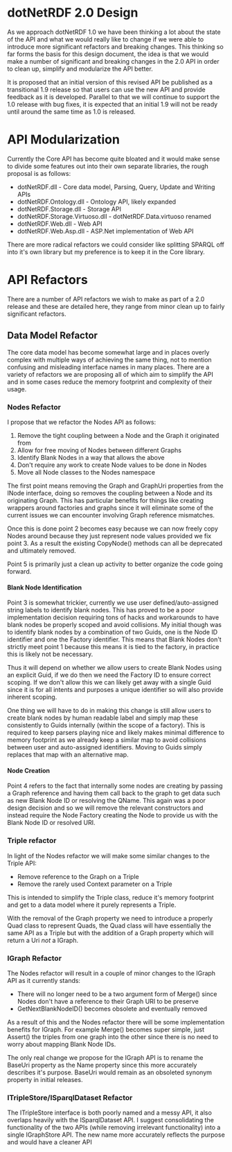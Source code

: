 # dotNetRDF 2.0 Design

As we approach dotNetRDF 1.0 we have been thinking a lot about the state of the API and what we would really like to change if we were able to introduce more significant refactors and breaking changes.  This thinking so far forms the basis for this design document, the idea is that we would make a number of significant and breaking changes in the 2.0 API in order to clean up, simplify and modularize the API better.

It is proposed that an initial version of this revised API be published as a transitional 1.9 release so that users can use the new API and provide feedback as it is developed.  Parallel to that we will continue to support the 1.0 release with bug fixes, it is expected that an initial 1.9 will not be ready until around the same time as 1.0 is released.

# API Modularization

Currently the Core API has become quite bloated and it would make sense to divide some features out into their own separate libraries, the rough proposal is as follows:

 - dotNetRDF.dll - Core data model, Parsing, Query, Update and Writing APIs
 - dotNetRDF.Ontology.dll - Ontology API, likely expanded
 - dotNetRDF.Storage.dll - Storage API
 - dotNetRDF.Storage.Virtuoso.dll - dotNetRDF.Data.virtuoso renamed
 - dotNetRDF.Web.dll - Web API
 - dotNetRDF.Web.Asp.dll - ASP.Net implementation of Web API

There are more radical refactors we could consider like splitting SPARQL off into it's own library but my preference is to keep it in the Core library.

# API Refactors

There are a number of API refactors we wish to make as part of a 2.0 release and these are detailed here, they range from minor clean up to fairly significant refactors.


## Data Model Refactor

The core data model has become somewhat large and in places overly complex with multiple ways of achieving the same thing, not to mention confusing and misleading interface names in many places.  There are a variety of refactors we are proposing all of which aim to simplify the API and in some cases reduce the memory footprint and complexity of their usage.

### Nodes Refactor

I propose that we refactor the Nodes API as follows:

 1. Remove the tight coupling between a Node and the Graph it originated from
 1. Allow for free moving of Nodes between different Graphs
 1. Identify Blank Nodes in a way that allows the above
 1. Don't require any work to create Node values to be done in Nodes
 1. Move all Node classes to the Nodes namespace

The first point means removing the Graph and GraphUri properties from the INode interface, doing so removes the coupling between a Node and its originating Graph.  This has particular benefits for things like creating wrappers around factories and graphs since it will eliminate some of the current issues we can encounter involving Graph reference mismatches.

Once this is done point 2 becomes easy because we can now freely copy Nodes around because they just represent node values provided we fix point 3.  As a result the existing CopyNode() methods can all be deprecated and ultimately removed.

Point 5 is primarily just a clean up activity to better organize the code going forward.

#### Blank Node Identification

Point 3 is somewhat trickier, currently we use user defined/auto-assigned string labels to identify blank nodes.  This has proved to be a poor implementation decision requiring tons of hacks and workarounds to have blank nodes be properly scoped and avoid collisions.  My initial though was to identify blank nodes by a combination of two Guids, one is the Node ID identifier and one the Factory identifier.  This means that Blank Nodes don't strictly meet point 1 because this means it is tied to the factory, in practice this is likely not be necessary.

Thus it will depend on whether we allow users to create Blank Nodes using an explicit Guid, if we do then we need the Factory ID to ensure correct scoping.  If we don't allow this we can likely get away with a single Guid since it is for all intents and purposes a unique identifier so will also provide inherent scoping.

One thing we will have to do in making this change is still allow users to create blank nodes by human readable label and simply map these consistently to Guids internally (within the scope of a factory).  This is required to keep parsers playing nice and likely makes minimal difference to memory footprint as we already keep a similar map to avoid collisions between user and auto-assigned identifiers.  Moving to Guids simply replaces that map with an alternative map.

#### Node Creation

Point 4 refers to the fact that internally some nodes are creating by passing a Graph reference and having them call back to the graph to get data such as new Blank Node ID or resolving the QName.  This again was a poor design decision and so we will remove the relevant constructors and instead require the Node Factory creating the Node to provide us with the Blank Node ID or resolved URI.


### Triple refactor

In light of the Nodes refactor we will make some similar changes to the Triple API:

 - Remove reference to the Graph on a Triple
 - Remove the rarely used Context parameter on a Triple

This is intended to simplify the Triple class, reduce it's memory footprint and get to a data model where it purely represents a Triple.

With the removal of the Graph property we need to introduce a properly Quad class to represent Quads, the Quad class will have essentially the same API as a Triple but with the addition of a Graph property which will return a Uri *not* a IGraph.

### IGraph Refactor

The Nodes refactor will result in a couple of minor changes to the IGraph API as it currently stands:

 - There will no longer need to be a two argument form of Merge() since Nodes don't have a reference to their Graph URI to be preserve
 - GetNextBlankNodeID() becomes obsolete and eventually removed

As a result of this and the Nodes refactor there will be some implementation benefits for IGraph.  For example Merge() becomes super simple, just Assert() the triples from one graph into the other since there is no need to worry about mapping Blank Node IDs.

The only real change we propose for the IGraph API is to rename the BaseUri property as the Name property since this more accurately describes it's purpose.  BaseUri would remain as an obsoleted synonym property in initial releases.

### ITripleStore/ISparqlDataset Refactor

The ITripleStore interface is both poorly named and a messy API, it also overlaps heavily with the ISparqlDataset API.  I suggest consolidating the functionality of the two APIs (while removing irrelevant functionality) into a single IGraphStore API.  The new name more accurately reflects the purpose and would have a cleaner API
